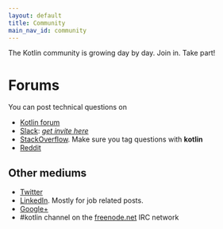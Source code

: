 ```yaml
---
layout: default
title: Community 
main_nav_id: community
---
```


The Kotlin community is growing day by day. Join in. Take part!

# Forums

You can post technical questions on

- [Kotlin forum](https://discuss.kotlinlang.org/)
- [Slack](http://kotlinlang.slack.com): [*get invite here*](http://kotlinslackin.herokuapp.com)
- [StackOverflow](http://stackoverflow.com/questions/tagged/kotlin). Make sure you tag questions with **kotlin**
- [Reddit](http://www.reddit.com/r/Kotlin/)

## Other mediums

- [Twitter](http://twitter.com/kotlin)
- [LinkedIn](https://www.linkedin.com/groups/Kotlin-Developers-7417237?gid=7417237&mostPopular=&trk=tyah&trkInfo=tarId%3A1404329340748%2Ctas%3Akotlin%2Cidx%3A2-1-6). Mostly for job related posts.
- [Google+](https://plus.google.com/communities/104597899765146112928)
- #kotlin channel on the [freenode.net](http://freenode.net) IRC network


